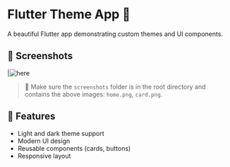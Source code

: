# Flutter Theme App 🎨

A beautiful Flutter app demonstrating custom themes and UI components.

## 📸 Screenshots


 |![here](D:\ITI\themes\theme\lib\screens\ph.png)

> 📁 Make sure the `screenshots` folder is in the root directory and contains the above images: `home.png`, `card.png`.

## 🚀 Features

- Light and dark theme support
- Modern UI design
- Reusable components (cards, buttons)
- Responsive layout
